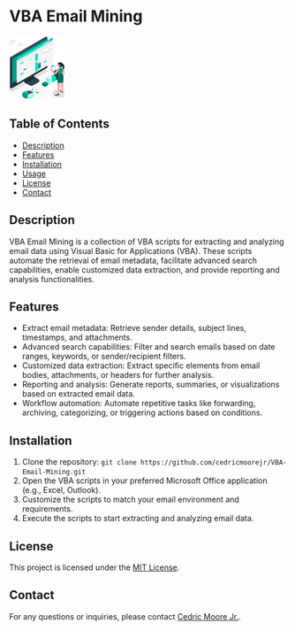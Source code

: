 # VBA Email Mining

![VBA Email Mining Logo](logo.png) <!-- If you have a logo, replace the logo.png file name -->

## Table of Contents

- [Description](#description)
- [Features](#features)
- [Installation](#installation)
- [Usage](#usage)
- [License](#license)
- [Contact](#contact)

## Description

VBA Email Mining is a collection of VBA scripts for extracting and analyzing email data using Visual Basic for Applications (VBA). These scripts automate the retrieval of email metadata, facilitate advanced search capabilities, enable customized data extraction, and provide reporting and analysis functionalities.

## Features

- Extract email metadata: Retrieve sender details, subject lines, timestamps, and attachments.
- Advanced search capabilities: Filter and search emails based on date ranges, keywords, or sender/recipient filters.
- Customized data extraction: Extract specific elements from email bodies, attachments, or headers for further analysis.
- Reporting and analysis: Generate reports, summaries, or visualizations based on extracted email data.
- Workflow automation: Automate repetitive tasks like forwarding, archiving, categorizing, or triggering actions based on conditions.

## Installation

1. Clone the repository: `git clone https://github.com/cedricmoorejr/VBA-Email-Mining.git`
2. Open the VBA scripts in your preferred Microsoft Office application (e.g., Excel, Outlook).
3. Customize the scripts to match your email environment and requirements.
4. Execute the scripts to start extracting and analyzing email data.

## License

This project is licensed under the [MIT License](LICENSE.txt).

## Contact

For any questions or inquiries, please contact [Cedric Moore Jr.](cedricmoorejunior@outlook.com).

